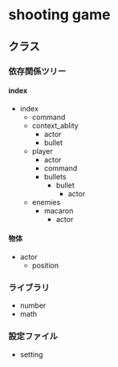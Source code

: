 # shooting game
## クラス
### 依存関係ツリー

#### index
- index
  - command
  - context_ablity
    - actor
    - bullet
  - player
    - actor
    - command
    - bullets
      - bullet
        - actor
  - enemies
    - macaron
      - actor

#### 物体
- actor
  - position

### ライブラリ
- number
- math

### 設定ファイル
- setting